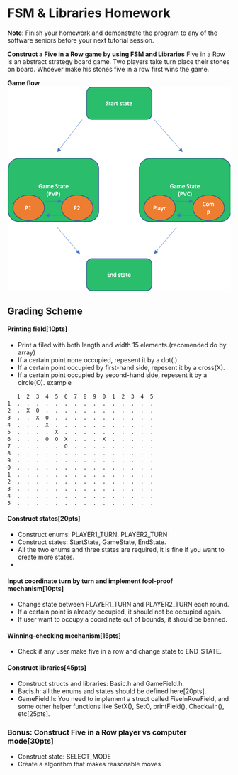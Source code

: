 # FSM & Libraries Homework

**Note**: Finish your homework and demonstrate the program to any of the software seniors before your next tutorial session.

**Construct a Five in a Row game by using FSM and Libraries**
Five in a Row is an abstract strategy board game. Two players take turn place their stones on board. Whoever make his stones five in a row first wins the game.

**Game flow** 
![Gameflow](Picture.png)

## Grading Scheme
#### Printing field[10pts]
* Print a filed with both length and width 15 elements.(recomended do by array)
* If a certain point none occupied, repesent it by a dot(.).
* If a certain point occupied by first-hand side, repesent it by a cross(X).
* If a certain point occupied by second-hand side, repesent it by a circle(O).
example 
```
   1  2  3  4  5  6  7  8  9  0  1  2  3  4  5
1  .  .  .  .  .  .  .  .  .  .  .  .  .  .  .
2  .  X  O  .  .  .  .  .  .  .  .  .  .  .  .
3  .  .  X  O  .  .  .  .  .  .  .  .  .  .  .
4  .  .  .  X  .  .  .  .  .  .  .  .  .  .  .
5  .  .  .  .  X  .  .  .  .  .  .  .  .  .  .
6  .  .  .  O  O  X  .  .  .  X  .  .  .  .  .
7  .  .  .  .  .  O  .  .  .  .  .  .  .  .  .
8  .  .  .  .  .  .  .  .  .  .  .  .  .  .  .
9  .  .  .  .  .  .  .  .  .  .  .  .  .  .  .
0  .  .  .  .  .  .  .  .  .  .  .  .  .  .  .
1  .  .  .  .  .  .  .  .  .  .  .  .  .  .  .
2  .  .  .  .  .  .  .  .  .  .  .  .  .  .  .
3  .  .  .  .  .  .  .  .  .  .  .  .  .  .  .
4  .  .  .  .  .  .  .  .  .  .  .  .  .  .  .
5  .  .  .  .  .  .  .  .  .  .  .  .  .  .  .
```
#### Construct states[20pts]
* Construct enums: PLAYER1_TURN, PLAYER2_TURN
* Construct states: StartState, GameState, EndState.
* All the two enums and three states are required, it is fine if you want to create more states.
* 
#### Input coordinate turn by turn and implement fool-proof mechanism[10pts]
* Change state between PLAYER1_TURN and PLAYER2_TURN each round.
* If a certain point is already occupied, it should not be occupied again.
* If user want to occupy a coordinate out of bounds, it should be banned.

#### Winning-checking mechanism[15pts]
* Check if any user make five in a row and change state to END_STATE.

#### Construct libraries[45pts]
* Construct structs and libraries: Basic.h and GameField.h.
* Bacis.h: all the enums and states should be defined here[20pts].
* GameField.h: You need to implement a struct called FiveInRowField, and some other helper functions like SetX(), SetO, printField(), Checkwin(), etc[25pts].

### Bonus: Construct Five in a Row player vs computer mode[30pts]
* Construct state: SELECT_MODE
* Create a algorithm that makes reasonable moves